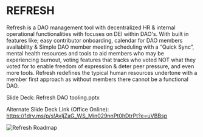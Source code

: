 # REFRESH
Refresh is a DAO management tool with decentralized HR & internal operational functionalities with focuses on DEI within DAO's. With built in features like; easy contributor onboarding, calendar for DAO members availability & Simple DAO member meeting scheduling with a “Quick Sync”, mental health resources and tools to aid members who may be experiencing burnout, voting features that tracks who voted NOT what they voted for to enable freedom of expression & deter peer pressure, and even more tools. Refresh redefines the typical human resources undertone with a member first approach as without members there cannot be a functional DAO.

Slide Deck: Refresh DAO tooling.pptx

Alternate Slide Deck Link (Office Online): https://1drv.ms/p/s!AvIjZaG_WS_Min029nnPt0hDtrPt?e=uVBBsp

![Refresh Roadmap](https://user-images.githubusercontent.com/93827142/158127918-a11e31cf-194d-4f61-afd4-d8d4d1a5b1fc.png)
